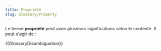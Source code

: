 ```yaml
---
title: Propriété
slug: Glossary/Property
---
```


Le terme **propriété** peut avoir plusieurs significations selon le contexte. Il peut s'agir de :

{{GlossaryDisambiguation}}
